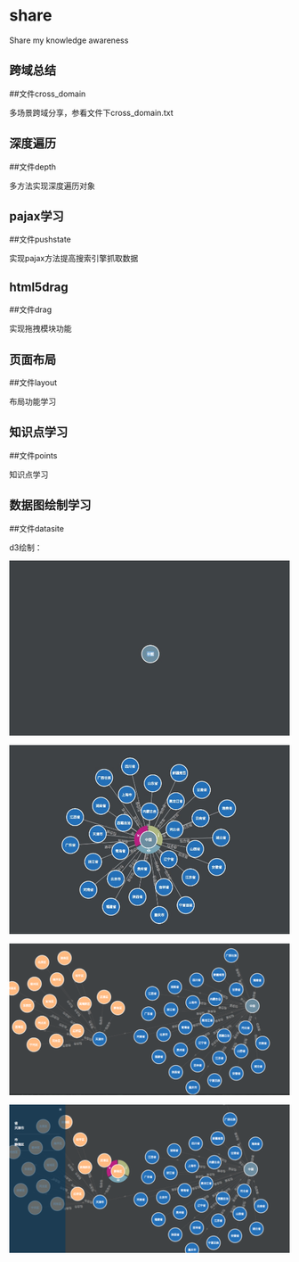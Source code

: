 # share
Share my knowledge awareness

跨域总结
--------- 
##文件cross_domain
  
多场景跨域分享，参看文件下cross_domain.txt

深度遍历
---------
##文件depth

多方法实现深度遍历对象

pajax学习
---------
##文件pushstate

实现pajax方法提高搜索引擎抓取数据

html5drag
---------
##文件drag

实现拖拽模块功能

页面布局
---------
##文件layout

布局功能学习

知识点学习
---------
##文件points

知识点学习

数据图绘制学习
---------
##文件datasite

d3绘制：

![Alt text](https://github.com/TimYao/share/raw/master/datasite/d3/images/pic1.jpg)

![Alt text](https://github.com/TimYao/share/raw/master/datasite/d3/images/pic2.jpg)

![Alt text](https://github.com/TimYao/share/raw/master/datasite/d3/images/pic3.png)

![Alt text](https://github.com/TimYao/share/raw/master/datasite/d3/images/pic4.png)
